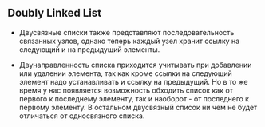## Doubly Linked List

* Двусвязные списки также представляют последовательность связанных узлов, однако теперь каждый узел хранит ссылку на следующий и на предыдущий элементы.  

* Двунаправленность списка приходится учитывать при добавлении или удалении элемента, так как кроме ссылки на следующий элемент надо устанавливать и ссылку на предыдущий. Но в то же время у нас появляется возможность обходить список как от первого к последнему элементу, так и наоборот - от последнего к первому элементу. В остальном двусвязный список ни чем не будет отличаться от односвязного списка.  
